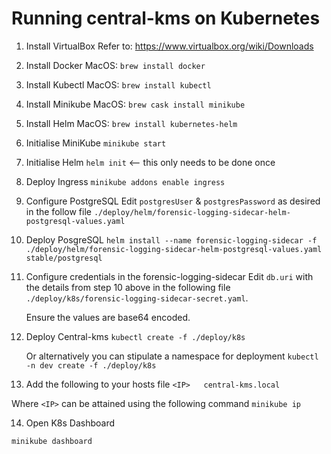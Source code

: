 # Running central-kms on Kubernetes

1. Install VirtualBox
    Refer to: https://www.virtualbox.org/wiki/Downloads

2. Install Docker
    MacOS: `brew install docker`

3. Install Kubectl
    MacOS: `brew install kubectl`

4. Install Minikube
    MacOS: `brew cask install minikube`

5. Install Helm
    MacOS: `brew install kubernetes-helm`

6. Initialise MiniKube
    `minikube start`

7. Initialise Helm
    `helm init` <-- this only needs to be done once

8. Deploy Ingress
    `minikube addons enable ingress`

9. Configure PostgreSQL
    Edit `postgresUser` & `postgresPassword` as desired in the follow file `./deploy/helm/forensic-logging-sidecar-helm-postgresql-values.yaml` 

10. Deploy PosgreSQL
    `helm install --name forensic-logging-sidecar -f ./deploy/helm/forensic-logging-sidecar-helm-postgresql-values.yaml stable/postgresql`

11. Configure credentials in the forensic-logging-sidecar
    Edit `db.uri` with the details from step 10 above in the following file `./deploy/k8s/forensic-logging-sidecar-secret.yaml`. 
    
    Ensure the values are base64 encoded.

12. Deploy Central-kms
    `kubectl create -f ./deploy/k8s`

    Or alternatively you can stipulate a namespace for deployment
    `kubectl -n dev create -f ./deploy/k8s`

13. Add the following to your hosts file
`<IP>	central-kms.local`

Where `<IP>` can be attained using the following command `minikube ip`

14. Open K8s Dashboard

`minikube dashboard`
